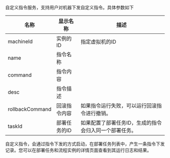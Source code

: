 自定义指令服务，支持用户对机器下发自定义指令。具体参数如下

| 名称              | 显示名称    | 描述                           |
| --------------- | ------- | ---------------------------- |
| machineId       | 实例的ID   | 指定虚拟机的ID                     |
| name            | 指令名称    |                              |
| command         | 指令内容    |                              |
| desc            | 指令描述    |                              |
| rollbackCommand | 回滚指令内容  | 如果指令运行失败，可以运行回滚指令进行撤销。       |
| taskId          | 部署任务的ID | 如果配置了部署任务ID，生成的指令会归入同一个部署任务。 |

自定义指令，会通过指令下发的方式启动，在部署任务列表中，产生一条指令下发记录。您可以在部署任务和流程实例的详情页面查看到其运行日志和结果。